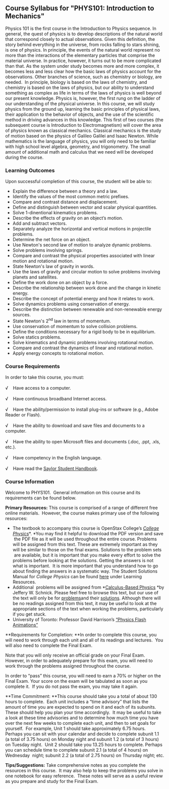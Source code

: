 Course Syllabus for "PHYS101: Introduction to Mechanics"
--------------------------------------------------------

Physics 101 is the first course in the Introduction to Physics sequence.
In general, the quest of physics is to develop descriptions of the
natural world that correspond closely to actual observations. Given this
definition, the story behind everything in the universe, from rocks
falling to stars shining, is one of physics. In principle, the events of
the natural world represent no more than the interactions of the
elementary particles that comprise the material universe. In practice,
however, it turns out to be more complicated than that. As the system
under study becomes more and more complex, it becomes less and less
clear how the basic laws of physics account for the observations. Other
branches of science, such as chemistry or biology, are needed.  In
principle, biology is based on the laws of chemistry, and chemistry is
based on the laws of physics, but our ability to understand something as
complex as life in terms of the laws of physics is well beyond our
present knowledge. Physics is, however, the first rung on the ladder of
our understanding of the physical universe. In this course, we will
study physics from the ground up, learning the basic principles of
physical laws, their application to the behavior of objects, and the use
of the scientific method in driving advances in this knowledge. This
first of two courses (the subsequent course is Introduction to
Electromagnetism) will cover the area of physics known as classical
mechanics. Classical mechanics is the study of motion based on the
physics of Galileo Galilei and Isaac Newton. While mathematics is the
language of physics, you will only need to be familiar with high school
level algebra, geometry, and trigonometry. The small amount of
additional math and calculus that we need will be developed during the
course.

### Learning Outcomes

Upon successful completion of this course, the student will be able to:

-   Explain the difference between a theory and a law.
-   Identify the values of the most common metric prefixes.
-   Compare and contrast distance and displacement.
-   Define and distinguish between vector and scalar physical
    quantities.
-   Solve 1-dinentional kinematics problems.
-   Describe the effects of gravity on an object’s motion.
-   Add and subtract vectors.
-   Separately analyze the horizontal and vertical motions in projectile
    problems.
-   Determine the net force on an object.
-   Use Newton's second law of motion to analyze dynamic problems.
-   Solve problems involving springs.
-   Compare and contrast the physical properties associated with linear
    motion and rotational motion.
-   State Newton's law of gravity in words.
-   Use the laws of gravity and circular motion to solve problems
    involving planets and satellites.
-   Define the work done on an object by a force.
-   Describe the relationship between work done and the change in
    kinetic energy.
-   Describe the concept of potential energy and how it relates to work.
-   Solve dynamics problems using conservation of energy.
-   Describe the distinction between renewable and non-renewable energy
    sources.
-   State Newton's 2<sup>nd</sup> law in terms of momentum.
-   Use conservation of momentum to solve collision problems.
-   Define the conditions necessary for a rigid body to be in
    equilibrium.
-   Solve statics problems.
-   Solve kinematics and dynamic problems involving rotational motion.
-   Compare and contrast the dynamics of linear and rotational motion.
-   Apply energy concepts to rotational motion. 

### Course Requirements

In order to take this course, you must:  
    
 √    Have access to a computer.  
    
 √    Have continuous broadband Internet access.  
    
 √    Have the ability/permission to install plug-ins or software (e.g.,
Adobe Reader or Flash).  
    
 √    Have the ability to download and save files and documents to a
computer.  
    
 √    Have the ability to open Microsoft files and documents (.doc,
.ppt, .xls, etc.).  
    
 √    Have competency in the English language.  
    
 √    Have read the [Saylor Student
Handbook](http://www.saylor.org/site/wp-content/uploads/2012/05/Saylor-StudentHandbook.pdf).  

### Course Information

Welcome to PHYS101.  General information on this course and its
requirements can be found below.  
  
 **Primary Resources:** This course is comprised of a range of different
free online materials.  However, the course makes primary use of the
following resources:

-   The textbook to accompany this course is OpenStax College’s
    [*College
    Physics*](http://www.saylor.org/site/wp-content/uploads/2013/02/PHYS101_OpenStaxCollege_College-Physics.pdf)*. *You
    may find it helpful to download the PDF version and save  the PDF
    file as it will be used throughout the entire course. Problems will
    be assigned from this text. These are extremely important as they
    will be similar to those on the final exams. Solutions to the
    problem sets  are available, but it is important that you make every
    effort to solve the problems before looking at the solutions.
    Getting the answers is not what is important.  It is more important
    that you understand how to go about finding the answers in a
    systematic way. The Student Solutions Manual for *College Physics*
    can be found
    [here](http://openstaxcollege.org/textbooks/college-physics) under
    Learning Resources.
-   Additional  problems will be assigned from *[Calculus-Based
    Physics](http://www.anselm.edu/internet/physics/cbphysics/index.html) *by
    Jeffery W. Schnick. Please feel free to browse this text, but our
    use of the text will only be for
    [problems](http://www.anselm.edu/internet/physics/cbphysics/downloadsI/sacProblemsIa13.pdf)and
    their
    [solutions](http://www.anselm.edu/internet/physics/cbphysics/sacSolutionsI.html).
    Although there will be no readings assigned from this text, it may
    be useful to look at the appropriate sections of the text when
    working the problems, particularly if you get stuck.
-   University of Toronto: Professor David Harrison’s [“Physics Flash
    Animations”](http://faraday.physics.utoronto.ca/PVB/Harrison/Flash/)

**Requirements for Completion: **In order to complete this course, you
will need to work through each unit and all of its readings and
lectures.  You will also need to complete the Final Exam.  
  
 Note that you will only receive an official grade on your Final Exam. 
However, in order to adequately prepare for this exam, you will need to
work through the problems assigned throughout the course.  
  
 In order to “pass” this course, you will need to earn a 70% or higher
on the Final Exam. Your score on the exam will be tabulated as soon as
you complete it.  If you do not pass the exam, you may take it again.  
  
 **Time Commitment: **This course should take you a total of about 130
hours to complete.  Each unit includes a “time advisory” that lists the
amount of time you are expected to spend on it and each of its
subunits.  These should help you plan your time accordingly.  It may be
useful to take a look at these time advisories and to determine how much
time you have over the next few weeks to complete each unit, and then to
set goals for yourself.  For example, Unit 1 should take approximately
6.75 hours.  Perhaps you can sit with your calendar and decide to
complete subunit 1.1 (a total of 3.75 hours) on Monday night and subunit
1.2 (a total of 3 hours) on Tuesday night.  Unit 2 should take you 13.25
hours to complete. Perhaps you can schedule time to complete subunit 2.1
(a total of 4 hours) on Wednesday  night; subunit 2.2 (a total of 2.75
hours) on Thursday night; etc.  
  
 **Tips/Suggestions:** Take comprehensive notes as you complete the
resources in this course.  It may also help to keep the problems you
solve in one notebook for easy reference.  These notes will serve as a
useful review as you prepare and study for the Final Exam.  
  

